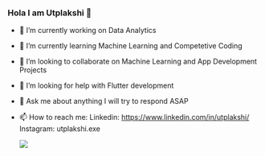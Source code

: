 ### Hola I am Utplakshi 👋

- 🔭 I’m currently working on Data Analytics
- 🌱 I’m currently learning Machine Learning and Competetive Coding
- 👯 I’m looking to collaborate on Machine Learning and App Development Projects
- 🤔 I’m looking for help with Flutter development
- 💬 Ask me about anything I will try to respond ASAP
- 📫 How to reach me: Linkedin: https://www.linkedin.com/in/utplakshi/ Instagram: utplakshi.exe 

  <img align="center" src="https://github-readme-stats.vercel.app/api?username=utplakshi&hide=issues&theme=tokyonight"/>

